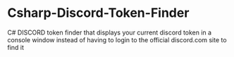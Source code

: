# Csharp-Discord-Token-Finder
C# DISCORD token finder that displays your current discord token in a console window
instead of having to login to the official discord.com site to find it
